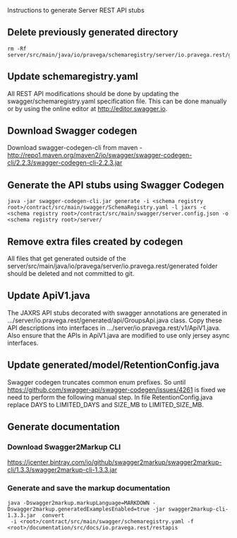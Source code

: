 <!--
Copyright (c) Dell Inc., or its subsidiaries. All Rights Reserved.

Licensed under the Apache License, Version 2.0 (the "License");
you may not use this file except in compliance with the License.
You may obtain a copy of the License at

    http://www.apache.org/licenses/LICENSE-2.0
-->
Instructions to generate Server REST API stubs

## Delete previously generated directory
```
rm -Rf server/src/main/java/io/pravega/schemaregistry/server/io.pravega.rest/generated
```

## Update schemaregistry.yaml
All REST API modifications should be done by updating the swagger/schemaregistry.yaml specification file.
This can be done manually or by using the online editor at http://editor.swagger.io.

## Download Swagger codegen
Download swagger-codegen-cli from maven - http://repo1.maven.org/maven2/io/swagger/swagger-codegen-cli/2.2.3/swagger-codegen-cli-2.2.3.jar

## Generate the API stubs using Swagger Codegen
```
java -jar swagger-codegen-cli.jar generate -i <schema registry root>/contract/src/main/swagger/SchemaRegistry.yaml -l jaxrs -c <schema registry root>/contract/src/main/swagger/server.config.json -o <schema registry root>/server/
```

## Remove extra files created by codegen
All files that get generated outside of the server/src/main/java/io/pravega/server/io.pravega.rest/generated folder should be deleted and not committed to git.

## Update ApiV1.java
The JAXRS API stubs decorated with swagger annotations are generated in .../server/io.pravega.rest/generated/api/GroupsApi.java class.
Copy these API descriptions into interfaces in .../server/io.pravega.rest/v1/ApiV1.java. Also ensure that the APIs in ApiV1.java are modified to use only jersey async interfaces.

## Update generated/model/RetentionConfig.java
Swagger codegen truncates common enum prefixes. So until https://github.com/swagger-api/swagger-codegen/issues/4261 is fixed we need to perform the following manual step.
In file RetentionConfig.java replace DAYS to LIMITED_DAYS and SIZE_MB to LIMITED_SIZE_MB.

## Generate documentation
### Download Swagger2Markup CLI
https://jcenter.bintray.com/io/github/swagger2markup/swagger2markup-cli/1.3.3/swagger2markup-cli-1.3.3.jar

### Generate and save the markup documentation
```
java -Dswagger2markup.markupLanguage=MARKDOWN -Dswagger2markup.generatedExamplesEnabled=true -jar swagger2markup-cli-1.3.3.jar  convert
 -i <root>/contract/src/main/swagger/schemaregistry.yaml -f <root>/documentation/src/docs/io.pravega.rest/restapis
```
